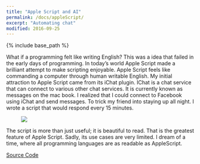 ```yaml
---
title: "Apple Script and AI"
permalink: /docs/appleScript/
excerpt: "Automating chat"
modified: 2016-09-25
---
```


{% include base_path %}

What if a programming felt like writing English? This was a idea that failed in the early days of programming. In today’s world Apple Script made a brilliant attempt to make scripting enjoyable. Apple Script feels like commanding a computer through human writable English. My initial attraction to Apple Script came from its iChat plugin. IChat is a chat service that can connect to various other chat services. It is currently known as messages on the mac book. I realized that I could connect to Facebook using iChat and send messages. To trick my friend into staying up all night. I wrote a script that would respond every 15 minutes. 

<figure>
  <img src="{{ base_path }}/images/languages.jpeg">
</figure>


The script is more than just useful; it is beautiful to read. That is the greatest feature of Apple Script. Sadly, its use cases are very limited. I dream of a time, where all programming languages are as readable as AppleScript.

[Source Code](https://github.com/Rishi333/AppleScripts)

